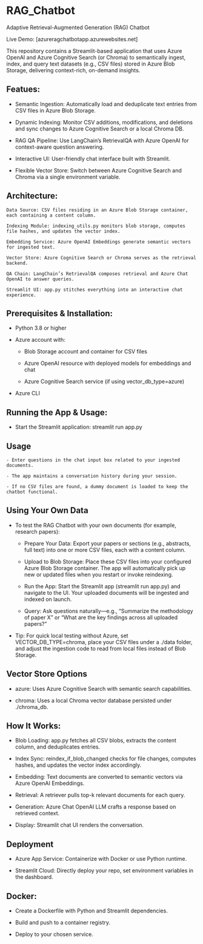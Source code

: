 # RAG_Chatbot

Adaptive Retrieval-Augmented Generation (RAG) Chatbot

Live Demo: [azureragchatbotapp.azurewebsites.net]

This repository contains a Streamlit-based application that uses Azure OpenAI and Azure Cognitive Search (or Chroma) to semantically ingest, index, and query text datasets (e.g., CSV files) stored in Azure Blob Storage, delivering context-rich, on-demand insights.

## Featues:

- Semantic Ingestion: Automatically load and deduplicate text entries from CSV files in Azure Blob Storage.

- Dynamic Indexing: Monitor CSV additions, modifications, and deletions and sync changes to Azure Cognitive Search or a local Chroma DB.

- RAG QA Pipeline: Use LangChain’s RetrievalQA with Azure OpenAI for context-aware question answering.

- Interactive UI: User-friendly chat interface built with Streamlit.

- Flexible Vector Store: Switch between Azure Cognitive Search and Chroma via a single environment variable.

## Architecture:
    Data Source: CSV files residing in an Azure Blob Storage container, each containing a content column.

    Indexing Module: indexing_utils.py monitors blob storage, computes file hashes, and updates the vector index.

    Embedding Service: Azure OpenAI Embeddings generate semantic vectors for ingested text.

    Vector Store: Azure Cognitive Search or Chroma serves as the retrieval backend.

    QA Chain: LangChain’s RetrievalQA composes retrieval and Azure Chat OpenAI to answer queries.

    Streamlit UI: app.py stitches everything into an interactive chat experience.

## Prerequisites & Installation:

- Python 3.8 or higher

- Azure account with:

    - Blob Storage account and container for CSV files

    - Azure OpenAI resource with deployed models for embeddings and chat

    - Azure Cognitive Search service (if using vector_db_type=azure)

- Azure CLI

## Running the App & Usage: 
- Start the Streamlit application:  streamlit run app.py

## Usage

    - Enter questions in the chat input box related to your ingested documents.

    - The app maintains a conversation history during your session.

    - If no CSV files are found, a dummy document is loaded to keep the chatbot functional.

## Using Your Own Data

- To test the RAG Chatbot with your own documents (for example, research papers):

    - Prepare Your Data: Export your papers or sections (e.g., abstracts, full text) into one or more CSV files, each with a content column.

    - Upload to Blob Storage: Place these CSV files into your configured Azure Blob Storage container. The app will automatically pick up new or updated files when you restart or invoke reindexing.

    - Run the App: Start the Streamlit app (streamlit run app.py) and navigate to the UI. Your uploaded documents will be ingested and indexed on launch.

    - Query: Ask questions naturally—e.g., “Summarize the methodology of paper X” or “What are the key findings across all uploaded papers?”

- Tip: For quick local testing without Azure, set VECTOR_DB_TYPE=chroma, place your CSV files under a ./data folder, and adjust the ingestion code to read from local files instead of Blob Storage.

## Vector Store Options 

- azure: Uses Azure Cognitive Search with semantic search capabilities.

- chroma: Uses a local Chroma vector database persisted under ./chroma_db.

## How It Works:

- Blob Loading: app.py fetches all CSV blobs, extracts the content column, and deduplicates entries.

- Index Sync: reindex_if_blob_changed checks for file changes, computes hashes, and updates the vector index accordingly.

- Embedding: Text documents are converted to semantic vectors via Azure OpenAI Embeddings.

- Retrieval: A retriever pulls top-k relevant documents for each query.

- Generation: Azure Chat OpenAI LLM crafts a response based on retrieved context.

- Display: Streamlit chat UI renders the conversation.

## Deployment

- Azure App Service: Containerize with Docker or use Python runtime.

- Streamlit Cloud: Directly deploy your repo, set environment variables in the dashboard.

## Docker:

- Create a Dockerfile with Python and Streamlit dependencies.

- Build and push to a container registry.

- Deploy to your chosen service.